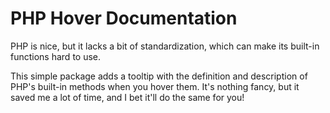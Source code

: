 # PHP Hover Documentation

PHP is nice, but it lacks a bit of standardization, which can make its built-in functions hard to use.

This simple package adds a tooltip with the definition and description of PHP's built-in methods when you hover them.
It's nothing fancy, but it saved me a lot of time, and I bet it'll do the same for you!
